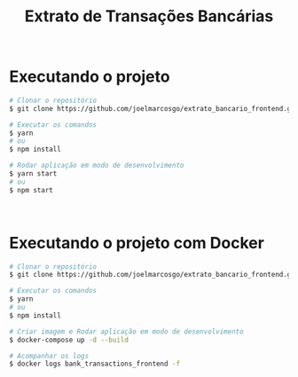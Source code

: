 <div align='center'>
    <h1>Extrato de Transações Bancárias</h1>
</div>

<br>

# Executando o projeto

```bash
# Clonar o repositório
$ git clone https://github.com/joelmarcosgo/extrato_bancario_frontend.git

# Executar os comandos
$ yarn
# ou
$ npm install

# Rodar aplicação em modo de desenvolvimento
$ yarn start
# ou
$ npm start
```

<br>

# Executando o projeto com Docker

```bash
# Clonar o repositório
$ git clone https://github.com/joelmarcosgo/extrato_bancario_frontend.git

# Executar os comandos
$ yarn
# ou
$ npm install

# Criar imagem e Rodar aplicação em modo de desenvolvimento
$ docker-compose up -d --build

# Acompanhar os logs
$ docker logs bank_transactions_frontend -f
```
